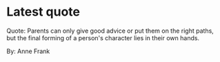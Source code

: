 # Latest quote 

Quote: Parents can only give good advice or put them on the right paths, but the final forming of a person's character lies in their own hands. 

By: Anne Frank
